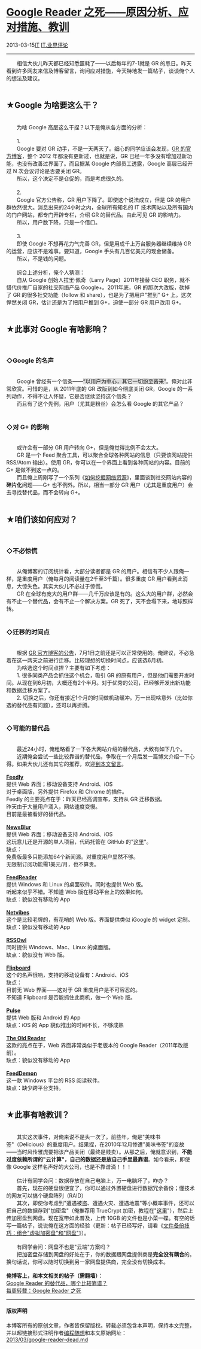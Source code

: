 <!DOCTYPE html>
<html xmlns="http://www.w3.org/1999/xhtml" xml:lang="zh-CN">
<head>
<meta http-equiv="Content-Type" content="text/html; charset=utf-8" />
<meta name="generator" content="Python script by program.think@gmail.com" />
<meta name="provider" content="program-think.blogspot.com" />
<link type="text/css" rel="stylesheet" href="../../css/program-think.css" />
<title>Google Reader 之死——原因分析、应对措施、教训 - 编程随想的博客</title>
</head>
<body>
<div id="main" style="width:100%;">
<h1><a href="../../index.md" title="回到首页">Google Reader 之死——原因分析、应对措施、教训</a></h1>
<div class="post-info"><span class="date-header">2013-03-15</span><a href="../../tags/IT.md" class="tag">IT</a> <a href="../../tags/IT.E4B89AE7958CE8AF84E8AEBA.md" class="tag">IT.业界评论</a> </div>
<hr>
<div class="post">
&#12288;&#12288;相信大伙儿昨天都已经知悉噩耗了——以后每年的7-1就是 GR 的忌日。昨天看到许多网友来信及博客留言，询问应对措施，今天特地发一篇帖子，谈谈俺个人的想法及建议。<a name='more'></a><!--program-think--><br /><br /><h2>★Google 为啥要这么干？</h2><br />&#12288;&#12288;为啥 Google 高层这么干捏？以下是俺从各方面的分析：<br /><br />&#12288;&#12288;1.<br />&#12288;&#12288;Google 要对 GR 动手，不是一天两天了。细心的同学应该会发现，<a href="http://googlereader.blogspot.com/" target="_blank" rel="nofollow">GR 的官方博客</a>，整个 2012 年都没有更新过，也就是说，GR 已经一年多没有增加过新功能，也没有改善过界面了。而且据某 Google 内部员工透露，Google 高层已经开过 N 次会议讨论是否要关闭 GR。<br />&#12288;&#12288;所以，这个决定不是仓促的，而是考虑很久的。<br /><br />&#12288;&#12288;2.<br />&#12288;&#12288;Google 官方公告称，GR 用户下降了。即使这个说法成立，但是 GR 的用户群依然很大。消息出来的24小时之内，全球所有知名的 IT 技术网站以及所有国内的门户网站，都专门开辟专栏，介绍 GR 的替代品。由此可见 GR 的影响力。<br />&#12288;&#12288;所以，用户数下降，只是一个借口。<br /><br />&#12288;&#12288;3.<br />&#12288;&#12288;即使 Google 不想再花力气完善 GR，但是用成千上万台服务器继续维持 GR 的运营，应该不是难事。要知道，Google 手头有几百亿美元的现金储备。<br />&#12288;&#12288;所以，不是钱的问题。<br /><br />&#12288;&#12288;综合上述分析，俺个人猜测：<br />&#12288;&#12288;自从 Google 创始人拉里·佩奇（Larry Page）2011年接替 CEO 职务，就不惜代价推广自家的社交网络产品 Google+。2011年底，GR 的那次大改版，砍掉了 GR 的很多社交功能（follow 和 share），也是为了把用户"推到" G+ 上。这次悍然关闭 GR，估计还是为了把用户推到 G+，迫使一部分 GR 用户改用 G+。<br /><br /><h2>★此事对 Google 有啥影响？</h2><br /><h3>◇Google 的名声</h3><br />&#12288;&#12288;Google 曾经有一个信条——<q style="background-color:#DDD;">以用户为中心，其它一切纷至沓来</q>。俺对此非常欣赏。可惜的是，从 2011年底的 GR 改版到如今彻底关闭 GR，Google 的一系列动作，不得不让人怀疑，它是否继续坚持这个信条？<br />&#12288;&#12288;而且有了这个先例，用户（尤其是粉丝）会怎么看 Google 的其它产品？<br /><br /><h3>◇对 G+ 的影响</h3><br />&#12288;&#12288;或许会有一部分 GR 用户转向 G+，但是俺觉得比例不会太大。<br />&#12288;&#12288;GR 是一个 Feed 聚合工具，可以聚合全球各种网站的信息（只要该网站提供 RSS/Atom 输出）。使用 GR，你可以在一个界面上看到各种网站的内容。目前的 G+ 是做不到这一点的。<br />&#12288;&#12288;而且俺上周刚写了一个系列《<a href="../../2013/03/internet-resource-discovery-0.md">如何挖掘网络资源</a>》，里面谈到社交网站内容的<b>碎片化</b>问题——G+ 也不例外。所以，相当一部分 GR 用户（尤其是重度用户）会去寻找替代品，而不会转向 G+。<br /><br /><h2>★咱们该如何应对？</h2><br /><h3>◇不必惊慌</h3><br />&#12288;&#12288;从俺博客的订阅统计看，大部分读者都是 GR 的用户。相信有不少人跟俺一样，是重度用户（俺每月的阅读量在2千至3千篇）。很多重度 GR 用户看到此消息，大惊失色。其实大伙儿不必过于惊慌。<br />&#12288;&#12288;GR 在全球有庞大的用户群——几千万应该是有的。这么大的用户群，必然会有不止一个替代品，会有不止一个解决方案。GR 死了，天不会塌下来，地球照样转。<br /><br /><h3>◇迁移的时间点</h3><br />&#12288;&#12288;根据 <a href="http://googlereader.blogspot.com/2013/03/powering-down-google-reader.html" target="_blank" rel="nofollow">GR 官方博客的公告</a>，7月1日之前还是可以正常使用的。俺建议，不必急着在这一两天之前进行迁移。比较理想的切换时间点，应该选6月初。<br />&#12288;&#12288;为啥选这个时间点捏？主要有如下考虑：<br />&#12288;&#12288;1. 很多同类产品会抓住这个机会，吸引 GR 的原有用户，但是他们需要开发时间。从现在到6月初，大概还有2个半月。对于优秀的公司，已经够开发出新功能和数据迁移方案了。<br />&#12288;&#12288;2. 切换之后，你还有接近1个月的时间做机动缓冲。万一出现啥意外（比如你选的替代品有问题），还可以再折腾。<br /><br /><h3>◇可能的替代品</h3><br />&#12288;&#12288;最近24小时，俺粗略看了一下各大网站介绍的替代品，大致有如下几个。<br />&#12288;&#12288;近期俺会尝试一些比较靠谱的替代品，争取在一个月后发一篇博文介绍一下心得。如果大伙儿还有其它的推荐，欢迎<a href="../../2013/03/google-reader-dead.md">到本文留言</a>。<br /><br /><a href="https://www.feedly.com/" target="_blank" rel="nofollow"><b>Feedly</b></a><br />提供 Web 界面；移动设备支持 Android、iOS<br />对于桌面版，另外提供 Firefox 和 Chrome 的插件。<br />Feedly 的主要亮点在于：昨天已经高调宣布，支持从 GR 迁移数据。<br />昨天由于大量用户涌入，网站速度变慢。<br />目前是最被看好的替代品。<br /><br /><a href="http://www.newsblur.com/" target="_blank" rel="nofollow"><b>NewsBlur</b></a><br />提供 Web 界面；移动设备支持 Android、iOS<br />这玩意儿还是开源的单人项目，代码托管在 GitHub 的"<a href="https://github.com/samuelclay/NewsBlur" target="_blank" rel="nofollow">这里</a>"。<br />缺点：<br />免费版最多只能添加64个新闻源。对重度用户显然不够。<br />无限制订阅功能需1美元/月，也不算贵。<br /><br /><a href="http://feedreader.com/" target="_blank" rel="nofollow"><b>FeedReader</b></a><br />提供 Windows 和 Linux 的桌面软件。同时也提供 Web 版。<br />听起来似乎不错。不知道 Web 版在移动平台上的效果如何。<br />缺点：貌似没有移动的 App<br /><br /><a href="http://www.netvibes.com/" target="_blank" rel="nofollow"><b>Netvibes</b></a><br />这个是比较老牌的，有花哨的 Web 版。界面提供类似 iGoogle 的 widget 定制。<br />缺点：貌似没有移动的 App<br /><br /><a href="http://www.rssowl.org/" target="_blank" rel="nofollow"><b>RSSOwl</b></a><br />同时提供 Windows、Mac、Linux 的桌面版。<br />缺点：貌似没有 Web 版。<br /><br /><a href="http://flipboard.com/" target="_blank" rel="nofollow"><b>Flipboard</b></a><br />这个的名声很响，支持的移动设备有：Android、iOS<br />缺点：<br />目前无 Web 界面——这对于 GR 重度用户是不可容忍的。<br />不知道 Flipboard 是否能抓住此商机，做一个 Web 版。<br /><br /><a href="https://www.pulse.me/" target="_blank" rel="nofollow"><b>Pulse</b></a><br />提供 Web 版和 Android 的 App<br />缺点：iOS 的 App 貌似推出的时间不长，不够成熟<br /><br /><a href="http://theoldreader.com/" target="_blank" rel="nofollow"><b>The Old Reader</b></a><br />这款的亮点在于，Web 界面非常类似于老版本的 Google Reader（2011年改版前）。<br />缺点：貌似没有移动的 App<br /><br /><a href="http://feeddemon.com/" target="_blank" rel="nofollow"><b>FeedDemon</b></a><br />这一款 Windows 平台的 RSS 阅读软件。<br />缺点：缺少跨平台支持。<br /><br /><h2>★此事有啥教训？</h2><br />&#12288;&#12288;其实这次事件，对俺来说不是头一次了。前些年，俺是"美味书签"（Delicious）的重度用户。结果捏，在2010年12月惨遭"美味书签"的变故——当时风传雅虎要把该产品关闭（最终是贱卖）。从那之后，俺就意识到，<b>不能过度依赖所谓的"云计算"，自己的数据还是放自己手里最靠谱</b>。如今看来，即使像 Google 这样名声好的大公司，也是不靠谱滴！！！<br /><br />&#12288;&#12288;估计有同学会问：数据存放在自己电脑上，万一电脑坏了，咋办？<br />&#12288;&#12288;首先，现在的硬盘很便宜了，你可以通过外置硬盘进行数据冗余备份；懂技术的网友可以搞个硬盘阵列（RAID）<br />&#12288;&#12288;其次，即使你考虑到"遭遇被盗、遭遇火灾、遭遇地震"等小概率事件，还可以把自己的数据存到"加密盘"（俺推荐用 TrueCrypt 加密，教程在"<a href="../../2011/05/recommend-truecrypt.md">这里</a>"），然后上传加密盘到网盘。现在宽带如此普及，上传 10GB 的文件也是小菜一碟。有空的话写一篇帖子，说说俺在这方面的经验（更新：帖子已经写好，请看《<a href="../../2013/07/online-backup-virtual-encrypted-disk.md">文件备份技巧：组合"虚拟加密盘"和"网盘"</a>》）。<br /><br />&#12288;&#12288;有同学会问：网盘不也是"云端"方案吗？<br />&#12288;&#12288;把加密盘存储到网盘的好处在于，你的数据跟网盘提供商是<b>完全没有耦合</b>的。换句话说，你可以随时切换到另一家网盘提供商，完全没有切换成本。<br /><br /><b>俺博客上，和本文相关的帖子（需翻墙）</b>：<br /><a href="../../2013/05/google-reader-replacement.md">Google Reader 的替代品，哪个比较靠谱？</a><br /><a href="../../2013/03/weekly-share-44.md">每周转载：Google Reader 之死</a><div class="blogger-post-footer">
</div>
<hr>
<div class="copyright">
<h4>版权声明</h4>
本博客所有的原创文章，作者皆保留版权。转载必须包含本声明，保持本文完整，并以超链接形式注明作者<a href="mailto:program.think@gmail.com">编程随想</a>和本文原始网址：<br>
<a href="2013/03/google-reader-dead.md">2013/03/google-reader-dead.md</a>
</div>
</div>
</body>
</html>
